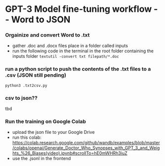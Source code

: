 # GPT-3 Model fine-tuning workflow -- Word to JSON

### Orgainize and convert Word to .txt
- gather .doc and .docx files place in a folder called inputs
- run the following code in the terminal in the root folder containing the inputs folder
`textutil -convert txt filepath/*.doc`


### run a python script to push the contents of the .txt files to a .csv (JSON still pending)
`python3 .txt2csv.py`


### csv to json??
tbd


### Run the training on Google Colab
- upload the json file to your Google Drive
- run this colab: https://colab.research.google.com/github/wandb/examples/blob/master/colabs/openai/Generate_Doctor_Who_Synopses_with_GPT_3_and_Weights_%26_Biases(video).ipynb#scrollTo=hE0mWHRh3iuZ 
- use the .jsonl in the frontend 
